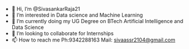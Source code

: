 - 👋 Hi, I’m @SivasankarRaja21
- 👀 I’m interested in Data science and Machine Learning
- 🌱 I’m currently doing my UG Degree on BTech Artificial Intelligence and Data Science
- 💞️ I’m looking to collaborate for  Internships
- 📫 How to reach me
  Ph:9342288163
  Mail: sivaassr2104@gmail.com

